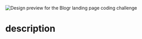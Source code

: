 ![Design preview for the Blogr landing page coding challenge](https://i.imgur.com/LAuBDBf.gifv)


# description
